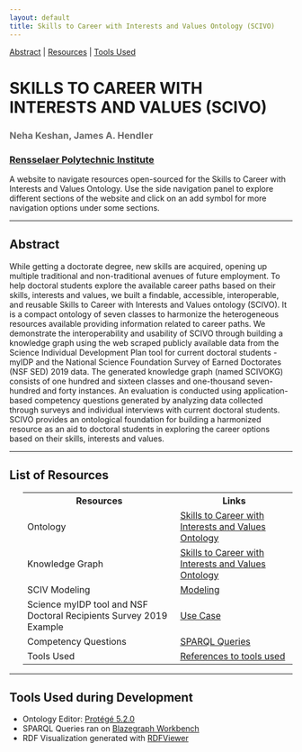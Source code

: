 ```yaml
---
layout: default
title: Skills to Career with Interests and Values Ontology (SCIVO)
---
```


[Abstract](#abstract) | [Resources](#resources) | [Tools Used](#toolsused)


<h1 class="page-title" style="text-transform:uppercase;" id="header">Skills to Career with Interests and Values (SCIVO)</h1>
<h3 style="color:dimgrey;">Neha Keshan, James A. Hendler</h3>
<h3><a href="https://www.rpi.edu/">Rensselaer Polytechnic Institute</a></h3>
<p class="message">A website to navigate resources open-sourced for the Skills to Career with Interests and Values Ontology. Use the side navigation panel to explore different sections of the website and click on an add symbol for more navigation options under some sections.</p>

<hr>
<article class="mb-5" id="abstract">
<content>
  
  
<h2>Abstract</h2>
  <p> While getting a doctorate degree, new skills are acquired, opening up multiple traditional and non-traditional avenues of future employment. To help doctoral students explore the available career paths based on their skills, interests and values, we built a findable, accessible, interoperable, and reusable Skills to Career with Interests and Values ontology (SCIVO). It is a compact ontology of seven classes to harmonize the heterogeneous resources available providing information related to career paths. We demonstrate the interoperability and usability of SCIVO through building a knowledge graph using the web scraped publicly available data from the Science Individual Development Plan tool for current doctoral students - myIDP and the National Science Foundation Survey of Earned Doctorates (NSF SED) 2019 data. The generated knowledge graph (named SCIVOKG) consists of one hundred and sixteen classes and one-thousand seven-hundred and forty instances. An evaluation is conducted using application-based competency questions generated by analyzing data collected through surveys and individual interviews with current doctoral students. SCIVO provides an ontological foundation for building a harmonized resource as an aid to doctoral students in exploring the career options based on their skills, interests and values. </p>
 </content>
 
 <hr/>
 <article class="mb-5" id="resources">
<content>
<h2>List of Resources </h2>
<ul>
 <table style="width:100%">
    <tr>
    <th>Resources</th>
    <th>Links</th> 
  </tr>
  <tr>
    <td>Ontology</td>
    <td><a href="ontology">Skills to Career with Interests and Values Ontology</a> </td> 
  </tr>
  <tr>
    <td>Knowledge Graph</td>
    <td><a href="ontology">Skills to Career with Interests and Values Ontology</a> </td> 
  </tr>
  <tr>
    <td>SCIV Modeling</td>
    <td><a href="modeling#demographics">Modeling</a> </td> 
  </tr>
    <tr>
    <td>Science myIDP tool and NSF Doctoral Recipients Survey 2019 Example</td>
    <td><a href="usecase">Use Case</a> </td> 
  </tr>
   <tr>
    <td>Competency Questions </td>
    <td><a href="competencyquestions#sparql">SPARQL Queries</a> </td> 
  </tr>
   <tr>
    <td>Tools Used </td>
    <td><a href="index#toolsused">References to tools used</a> </td> 
  </tr>
</table>
  
 </ul>
 </content>
 
  <hr/>
 

 <article class="mb-5" id="toolsused">
<content>
  
  
<h2>Tools Used during Development</h2>
  <ul>
  <li>Ontology Editor: <a href="https://protege.stanford.edu/products.php#desktop-protege">Protégé 5.2.0</a></li>
  <li>SPARQL Queries ran on <a href="https://blazegraph.com/">Blazegraph Workbench</a></li>
  <li>RDF Visualization generated with <a href="http://jimmccusker.github.io/rdfviewer/">RDFViewer</a></li>
  </ul>
  </content>

 
